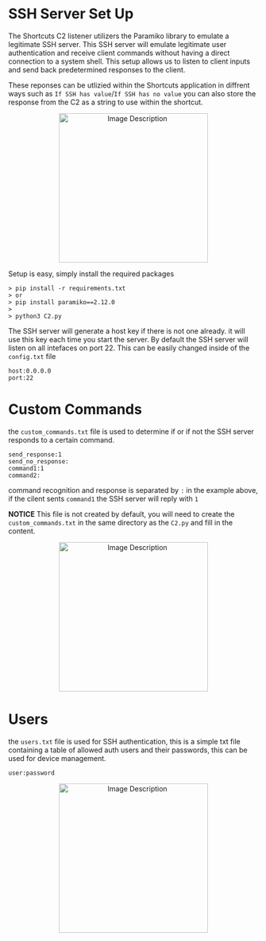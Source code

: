 # SSH Server Set Up

The Shortcuts C2 listener utilizers the Paramiko library to emulate a legitimate SSH server. This SSH server will emulate legitimate user authentication and receive client commands without having a direct connection to a system shell. This setup allows us to listen to client inputs and send back predetermined responses to the client. 

These reponses can be utlizied within the Shortcuts application in diffrent ways such as `If SSH has value`/`If SSH has no value` you can also store the response from the C2 as a string to use within the shortcut. 

<p align="center">
  <img src="https://github.com/user-attachments/assets/8d7d048c-1552-446b-9327-93246fe80d55" alt="Image Description" width="300" height="auto">
</p>

Setup is easy, simply install the required packages 
```
> pip install -r requirements.txt
> or
> pip install paramiko==2.12.0
>
> python3 C2.py
```
The SSH server will generate a host key if there is not one already. it will use this key each time you start the server. By default the SSH server will listen on all intefaces on port 22. This can be easily changed inside of the `config.txt` file
```
host:0.0.0.0
port:22
```
# Custom Commands

the `custom_commands.txt` file is used to determine if or if not the SSH server responds to a certain command. 

```
send_response:1
send_no_response:
command1:1
command2:
```
command recognition and response is separated by `:` in the example above, if the cilent sents `command1` the SSH server will reply with `1`

**NOTICE** This file is not created by default, you will need to create the `custom_commands.txt` in the same directory as the `C2.py` and fill in the content. 

<p align="center">
  <img src="https://github.com/user-attachments/assets/6691d881-f2c4-48b2-88df-dc6e29c048d0" alt="Image Description" width="300" height="auto">
</p>


# Users 

the `users.txt` file is used for SSH authentication, this is a simple txt file containing a table of allowed auth users and their passwords, this can be used for device management. 
```
user:password
```
<p align="center">
  <img src="https://github.com/user-attachments/assets/71ed141e-f748-47a4-b09d-914437b4d897" alt="Image Description" width="300" height="auto">
</p>

